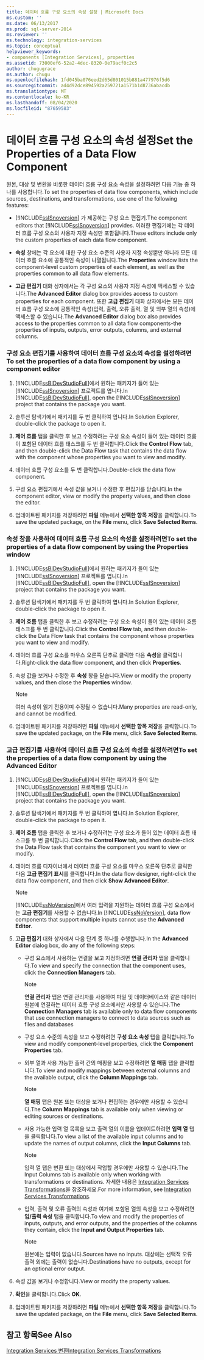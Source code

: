 ```yaml
---
title: 데이터 흐름 구성 요소의 속성 설정 | Microsoft Docs
ms.custom: ''
ms.date: 06/13/2017
ms.prod: sql-server-2014
ms.reviewer: ''
ms.technology: integration-services
ms.topic: conceptual
helpviewer_keywords:
- components [Integration Services], properties
ms.assetid: 73000ef6-52a2-4dec-8320-0e79acf0c2c5
author: chugugrace
ms.author: chugu
ms.openlocfilehash: 1fd045ba076eed2d65d801015b881a477976f5d6
ms.sourcegitcommit: ad4d92dce894592a259721a1571b1d8736abacdb
ms.translationtype: MT
ms.contentlocale: ko-KR
ms.lasthandoff: 08/04/2020
ms.locfileid: "87659583"
---
```

# <a name="set-the-properties-of-a-data-flow-component"></a><span data-ttu-id="d48d2-102">데이터 흐름 구성 요소의 속성 설정</span><span class="sxs-lookup"><span data-stu-id="d48d2-102">Set the Properties of a Data Flow Component</span></span>
  <span data-ttu-id="d48d2-103">원본, 대상 및 변환을 비롯한 데이터 흐름 구성 요소 속성을 설정하려면 다음 기능 중 하나를 사용합니다.</span><span class="sxs-lookup"><span data-stu-id="d48d2-103">To set the properties of data flow components, which include sources, destinations, and transformations, use one of the following features:</span></span>  
  
-   <span data-ttu-id="d48d2-104">[!INCLUDE[ssISnoversion](../../includes/ssisnoversion-md.md)] 가 제공하는 구성 요소 편집기.</span><span class="sxs-lookup"><span data-stu-id="d48d2-104">The component editors that [!INCLUDE[ssISnoversion](../../includes/ssisnoversion-md.md)] provides.</span></span> <span data-ttu-id="d48d2-105">이러한 편집기에는 각 데이터 흐름 구성 요소의 사용자 지정 속성만 포함됩니다.</span><span class="sxs-lookup"><span data-stu-id="d48d2-105">These editors include only the custom properties of each data flow component.</span></span>  
  
-   <span data-ttu-id="d48d2-106">**속성** 창에는 각 요소에 대한 구성 요소 수준의 사용자 지정 속성뿐만 아니라 모든 데이터 흐름 요소에 공통적인 속성이 나열됩니다.</span><span class="sxs-lookup"><span data-stu-id="d48d2-106">The **Properties** window lists the component-level custom properties of each element, as well as the properties common to all data flow elements.</span></span>  
  
-   <span data-ttu-id="d48d2-107">**고급 편집기** 대화 상자에서는 각 구성 요소의 사용자 지정 속성에 액세스할 수 있습니다.</span><span class="sxs-lookup"><span data-stu-id="d48d2-107">The **Advanced Editor** dialog box provides access to custom properties for each component.</span></span> <span data-ttu-id="d48d2-108">또한 **고급 편집기** 대화 상자에서는 모든 데이터 흐름 구성 요소에 공통적인 속성(입력, 출력, 오류 출력, 열 및 외부 열의 속성)에 액세스할 수 있습니다.</span><span class="sxs-lookup"><span data-stu-id="d48d2-108">The **Advanced Editor** dialog box also provides access to the properties common to all data flow components-the properties of inputs, outputs, error outputs, columns, and external columns.</span></span>  
  
### <a name="to-set-the-properties-of-a-data-flow-component-by-using-a-component-editor"></a><span data-ttu-id="d48d2-109">구성 요소 편집기를 사용하여 데이터 흐름 구성 요소의 속성을 설정하려면</span><span class="sxs-lookup"><span data-stu-id="d48d2-109">To set the properties of a data flow component by using a component editor</span></span>  
  
1.  <span data-ttu-id="d48d2-110">[!INCLUDE[ssBIDevStudioFull](../../includes/ssbidevstudiofull-md.md)]에서 원하는 패키지가 들어 있는 [!INCLUDE[ssISnoversion](../../includes/ssisnoversion-md.md)] 프로젝트를 엽니다.</span><span class="sxs-lookup"><span data-stu-id="d48d2-110">In [!INCLUDE[ssBIDevStudioFull](../../includes/ssbidevstudiofull-md.md)], open the [!INCLUDE[ssISnoversion](../../includes/ssisnoversion-md.md)] project that contains the package you want.</span></span>  
  
2.  <span data-ttu-id="d48d2-111">솔루션 탐색기에서 패키지를 두 번 클릭하여 엽니다.</span><span class="sxs-lookup"><span data-stu-id="d48d2-111">In Solution Explorer, double-click the package to open it.</span></span>  
  
3.  <span data-ttu-id="d48d2-112">**제어 흐름** 탭을 클릭한 후 보고 수정하려는 구성 요소 속성이 들어 있는 데이터 흐름이 포함된 데이터 흐름 태스크를 두 번 클릭합니다.</span><span class="sxs-lookup"><span data-stu-id="d48d2-112">Click the **Control Flow** tab, and then double-click the Data Flow task that contains the data flow with the component whose properties you want to view and modify.</span></span>  
  
4.  <span data-ttu-id="d48d2-113">데이터 흐름 구성 요소를 두 번 클릭합니다.</span><span class="sxs-lookup"><span data-stu-id="d48d2-113">Double-click the data flow component.</span></span>  
  
5.  <span data-ttu-id="d48d2-114">구성 요소 편집기에서 속성 값을 보거나 수정한 후 편집기를 닫습니다.</span><span class="sxs-lookup"><span data-stu-id="d48d2-114">In the component editor, view or modify the property values, and then close the editor.</span></span>  
  
6.  <span data-ttu-id="d48d2-115">업데이트된 패키지를 저장하려면 **파일** 메뉴에서 **선택한 항목 저장**을 클릭합니다.</span><span class="sxs-lookup"><span data-stu-id="d48d2-115">To save the updated package, on the **File** menu, click **Save Selected Items**.</span></span>  
  
### <a name="to-set-the-properties-of-a-data-flow-component-by-using-the-properties-window"></a><span data-ttu-id="d48d2-116">속성 창을 사용하여 데이터 흐름 구성 요소의 속성을 설정하려면</span><span class="sxs-lookup"><span data-stu-id="d48d2-116">To set the properties of a data flow component by using the Properties window</span></span>  
  
1.  <span data-ttu-id="d48d2-117">[!INCLUDE[ssBIDevStudioFull](../../includes/ssbidevstudiofull-md.md)]에서 원하는 패키지가 들어 있는 [!INCLUDE[ssISnoversion](../../includes/ssisnoversion-md.md)] 프로젝트를 엽니다.</span><span class="sxs-lookup"><span data-stu-id="d48d2-117">In [!INCLUDE[ssBIDevStudioFull](../../includes/ssbidevstudiofull-md.md)], open the [!INCLUDE[ssISnoversion](../../includes/ssisnoversion-md.md)] project that contains the package you want.</span></span>  
  
2.  <span data-ttu-id="d48d2-118">솔루션 탐색기에서 패키지를 두 번 클릭하여 엽니다.</span><span class="sxs-lookup"><span data-stu-id="d48d2-118">In Solution Explorer, double-click the package to open it.</span></span>  
  
3.  <span data-ttu-id="d48d2-119">**제어 흐름** 탭을 클릭한 후 보고 수정하려는 구성 요소 속성이 들어 있는 데이터 흐름 태스크를 두 번 클릭합니다.</span><span class="sxs-lookup"><span data-stu-id="d48d2-119">Click the **Control Flow** tab, and then double-click the Data Flow task that contains the component whose properties you want to view and modify.</span></span>  
  
4.  <span data-ttu-id="d48d2-120">데이터 흐름 구성 요소를 마우스 오른쪽 단추로 클릭한 다음 **속성**을 클릭합니다.</span><span class="sxs-lookup"><span data-stu-id="d48d2-120">Right-click the data flow component, and then click **Properties**.</span></span>  
  
5.  <span data-ttu-id="d48d2-121">속성 값을 보거나 수정한 후 **속성** 창을 닫습니다.</span><span class="sxs-lookup"><span data-stu-id="d48d2-121">View or modify the property values, and then close the **Properties** window.</span></span>  
  
    > [!NOTE]  
    >  <span data-ttu-id="d48d2-122">여러 속성이 읽기 전용이며 수정될 수 없습니다.</span><span class="sxs-lookup"><span data-stu-id="d48d2-122">Many properties are read-only, and cannot be modified.</span></span>  
  
6.  <span data-ttu-id="d48d2-123">업데이트된 패키지를 저장하려면 **파일** 메뉴에서 **선택한 항목 저장**을 클릭합니다.</span><span class="sxs-lookup"><span data-stu-id="d48d2-123">To save the updated package, on the **File** menu, click **Save Selected Items**.</span></span>  
  
### <a name="to-set-the-properties-of-a-data-flow-component-by-using-the-advanced-editor"></a><span data-ttu-id="d48d2-124">고급 편집기를 사용하여 데이터 흐름 구성 요소의 속성을 설정하려면</span><span class="sxs-lookup"><span data-stu-id="d48d2-124">To set the properties of a data flow component by using the Advanced Editor</span></span>  
  
1.  <span data-ttu-id="d48d2-125">[!INCLUDE[ssBIDevStudioFull](../../includes/ssbidevstudiofull-md.md)]에서 원하는 패키지가 들어 있는 [!INCLUDE[ssISnoversion](../../includes/ssisnoversion-md.md)] 프로젝트를 엽니다.</span><span class="sxs-lookup"><span data-stu-id="d48d2-125">In [!INCLUDE[ssBIDevStudioFull](../../includes/ssbidevstudiofull-md.md)], open the [!INCLUDE[ssISnoversion](../../includes/ssisnoversion-md.md)] project that contains the package you want.</span></span>  
  
2.  <span data-ttu-id="d48d2-126">솔루션 탐색기에서 패키지를 두 번 클릭하여 엽니다.</span><span class="sxs-lookup"><span data-stu-id="d48d2-126">In Solution Explorer, double-click the package to open it.</span></span>  
  
3.  <span data-ttu-id="d48d2-127">**제어 흐름** 탭을 클릭한 후 보거나 수정하려는 구성 요소가 들어 있는 데이터 흐름 태스크를 두 번 클릭합니다.</span><span class="sxs-lookup"><span data-stu-id="d48d2-127">Click the **Control Flow** tab, and then double-click the Data Flow task that contains the component you want to view or modify.</span></span>  
  
4.  <span data-ttu-id="d48d2-128">데이터 흐름 디자이너에서 데이터 흐름 구성 요소를 마우스 오른쪽 단추로 클릭한 다음 **고급 편집기 표시**를 클릭합니다.</span><span class="sxs-lookup"><span data-stu-id="d48d2-128">In the data flow designer, right-click the data flow component, and then click **Show Advanced Editor**.</span></span>  
  
    > [!NOTE]  
    >  <span data-ttu-id="d48d2-129">[!INCLUDE[ssNoVersion](../../includes/ssnoversion-md.md)]에서 여러 입력을 지원하는 데이터 흐름 구성 요소에서는 **고급 편집기**를 사용할 수 없습니다.</span><span class="sxs-lookup"><span data-stu-id="d48d2-129">In [!INCLUDE[ssNoVersion](../../includes/ssnoversion-md.md)], data flow components that support multiple inputs cannot use the **Advanced Editor**.</span></span>  
  
5.  <span data-ttu-id="d48d2-130">**고급 편집기** 대화 상자에서 다음 단계 중 하나를 수행합니다.</span><span class="sxs-lookup"><span data-stu-id="d48d2-130">In the **Advanced Editor** dialog box, do any of the following steps:</span></span>  
  
    -   <span data-ttu-id="d48d2-131">구성 요소에서 사용하는 연결을 보고 지정하려면 **연결 관리자** 탭을 클릭합니다.</span><span class="sxs-lookup"><span data-stu-id="d48d2-131">To view and specify the connection that the component uses, click the **Connection Managers** tab.</span></span>  
  
        > [!NOTE]  
        >  <span data-ttu-id="d48d2-132">**연결 관리자** 탭은 연결 관리자를 사용하여 파일 및 데이터베이스와 같은 데이터 원본에 연결하는 데이터 흐름 구성 요소에서만 사용할 수 있습니다.</span><span class="sxs-lookup"><span data-stu-id="d48d2-132">The **Connection Managers** tab is available only to data flow components that use connection managers to connect to data sources such as files and databases</span></span>  
  
    -   <span data-ttu-id="d48d2-133">구성 요소 수준의 속성을 보고 수정하려면 **구성 요소 속성** 탭을 클릭합니다.</span><span class="sxs-lookup"><span data-stu-id="d48d2-133">To view and modify component-level properties, click the **Component Properties** tab.</span></span>  
  
    -   <span data-ttu-id="d48d2-134">외부 열과 사용 가능한 출력 간의 매핑을 보고 수정하려면 **열 매핑** 탭을 클릭합니다.</span><span class="sxs-lookup"><span data-stu-id="d48d2-134">To view and modify mappings between external columns and the available output, click the **Column Mappings** tab.</span></span>  
  
        > [!NOTE]  
        >  <span data-ttu-id="d48d2-135">**열 매핑** 탭은 원본 또는 대상을 보거나 편집하는 경우에만 사용할 수 있습니다.</span><span class="sxs-lookup"><span data-stu-id="d48d2-135">The **Column Mappings** tab is available only when viewing or editing sources or destinations.</span></span>  
  
    -   <span data-ttu-id="d48d2-136">사용 가능한 입력 열 목록을 보고 출력 열의 이름을 업데이트하려면 **입력 열** 탭을 클릭합니다.</span><span class="sxs-lookup"><span data-stu-id="d48d2-136">To view a list of the available input columns and to update the names of output columns, click the **Input Columns** tab.</span></span>  
  
        > [!NOTE]  
        >  <span data-ttu-id="d48d2-137">입력 열 탭은 변환 또는 대상에서 작업할 경우에만 사용할 수 있습니다.</span><span class="sxs-lookup"><span data-stu-id="d48d2-137">The Input Columns tab is available only when working with transformations or destinations.</span></span> <span data-ttu-id="d48d2-138">자세한 내용은 [Integration Services Transformations](transformations/integration-services-transformations.md)을 참조하세요.</span><span class="sxs-lookup"><span data-stu-id="d48d2-138">For more information, see [Integration Services Transformations](transformations/integration-services-transformations.md).</span></span>  
  
    -   <span data-ttu-id="d48d2-139">입력, 출력 및 오류 출력의 속성과 여기에 포함된 열의 속성을 보고 수정하려면 **입/출력 속성** 탭을 클릭합니다.</span><span class="sxs-lookup"><span data-stu-id="d48d2-139">To view and modify the properties of inputs, outputs, and error outputs, and the properties of the columns they contain, click the **Input and Output Properties** tab.</span></span>  
  
        > [!NOTE]  
        >  <span data-ttu-id="d48d2-140">원본에는 입력이 없습니다.</span><span class="sxs-lookup"><span data-stu-id="d48d2-140">Sources have no inputs.</span></span> <span data-ttu-id="d48d2-141">대상에는 선택적 오류 출력 외에는 출력이 없습니다.</span><span class="sxs-lookup"><span data-stu-id="d48d2-141">Destinations have no outputs, except for an optional error output.</span></span>  
  
6.  <span data-ttu-id="d48d2-142">속성 값을 보거나 수정합니다.</span><span class="sxs-lookup"><span data-stu-id="d48d2-142">View or modify the property values.</span></span>  
  
7.  <span data-ttu-id="d48d2-143">**확인**을 클릭합니다.</span><span class="sxs-lookup"><span data-stu-id="d48d2-143">Click **OK**.</span></span>  
  
8.  <span data-ttu-id="d48d2-144">업데이트된 패키지를 저장하려면 **파일** 메뉴에서 **선택한 항목 저장**을 클릭합니다.</span><span class="sxs-lookup"><span data-stu-id="d48d2-144">To save the updated package, on the **File** menu, click **Save Selected Items**.</span></span>  
  
## <a name="see-also"></a><span data-ttu-id="d48d2-145">참고 항목</span><span class="sxs-lookup"><span data-stu-id="d48d2-145">See Also</span></span>  
 [<span data-ttu-id="d48d2-146">Integration Services 변환</span><span class="sxs-lookup"><span data-stu-id="d48d2-146">Integration Services Transformations</span></span>](transformations/integration-services-transformations.md)  
  
  
